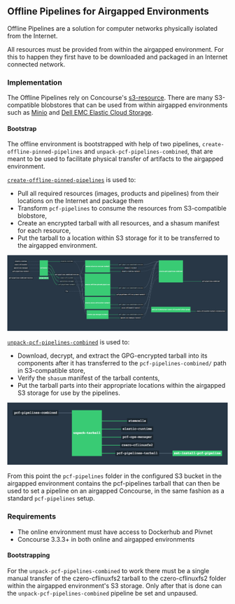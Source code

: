 ## Offline Pipelines for Airgapped Environments

Offline Pipelines are a solution for computer networks physically isolated from the Internet. 

All resources must be provided from within the airgapped environment. For this to happen they first have to be downloaded and packaged in an Internet connected network.


### Implementation

The Offline Pipelines rely on Concourse's [s3-resource](https://github.com/concourse/s3-resource). There are many S3-compatible blobstores that can be used from within airgapped environments such as [Minio](https://minio.io/) and [Dell EMC Elastic Cloud Storage](https://www.dellemc.com/en-us/storage/ecs/index.htm).

#### Bootstrap

The offline environment is bootstrapped with help of two pipelines, `create-offline-pinned-pipelines` and `unpack-pcf-pipelines-combined`, that are meant to be used to facilitate physical transfer of artifacts to the airgapped environment.

[`create-offline-pinned-pipelines`](https://github.com/pivotal-cf/pcf-pipelines/tree/master/create-offline-pinned-pipelines) is used to:

* Pull all required resources (images, products and pipelines) from their locations on the Internet and package them
* Transform `pcf-pipelines` to consume the resources from S3-compatible blobstore,
* Create an encrypted tarball with all resources, and a shasum manifest for each resource,
* Put the tarball to a location within S3 storage for it to be transferred to the airgapped environment.

![create-offline-pinned-pipelines](images/create-offline-pinned-pipelines.png)


[`unpack-pcf-pipelines-combined`](https://github.com/pivotal-cf/pcf-pipelines/tree/master/unpack-pcf-pipelines-combined) is used to:

* Download, decrypt, and extract the GPG-encrypted tarball into its components after it has transferred to the `pcf-pipelines-combined/` path in S3-compatible store,
* Verify the `shasum` manifest of the tarball contents,
* Put the tarball parts into their appropriate locations within the airgapped S3 storage for use by the pipelines.

![unpack-pcf-pipelines-combined](images/unpack-pcf-pipelines-combined.png)

From this point the `pcf-pipelines` folder in the configured S3 bucket in the airgapped environment contains the pcf-pipelines tarball that can then be used to set a pipeline on an airgapped Concourse, in the same fashion as a standard `pcf-pipelines` setup.

### Requirements

* The online environment must have access to Dockerhub and Pivnet
* Concourse 3.3.3+ in both online and airgapped environments

#### Bootstrapping

For the `unpack-pcf-pipelines-combined` to work there must be a single manual transfer of the czero-cflinuxfs2 tarball to the czero-cflinuxfs2 folder within the airgapped environment's S3 storage. Only after that is done can the `unpack-pcf-pipelines-combined` pipeline be set and unpaused.

